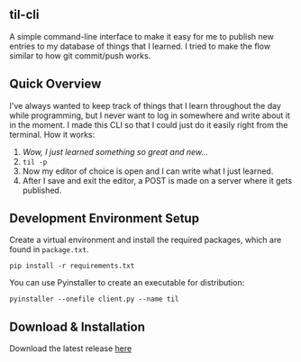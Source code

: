 ## til-cli

A simple command-line interface to make it easy for me to publish new entries to my database of things that I learned. I tried to make the flow similar to how git commit/push works.

## Quick Overview

I've always wanted to keep track of things that I learn throughout the day while programming, but I never want to log in somewhere and write about it in the moment. I made this CLI so that I could just do it easily right from the terminal. How it works:

1. *Wow, I just learned something so great and new...*
2. `til -p`
3. Now my editor of choice is open and I can write what I just learned.
4. After I save and exit the editor, a POST is made on a server where it gets published.

## Development Environment Setup

Create a virtual environment and install the required packages, which are found in `package.txt`.

```
pip install -r requirements.txt
```

You can use Pyinstaller to create an executable for distribution:

```
pyinstaller --onefile client.py --name til
```

## Download & Installation

Download the latest release [here](https://github.com/denvaar/til-cli/releases)


